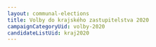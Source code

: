 ```yaml
---
layout: communal-elections
title: Volby do krajského zastupitelstva 2020
campaignCategoryUid: volby-2020
candidateListUid: kraj2020
---
```

